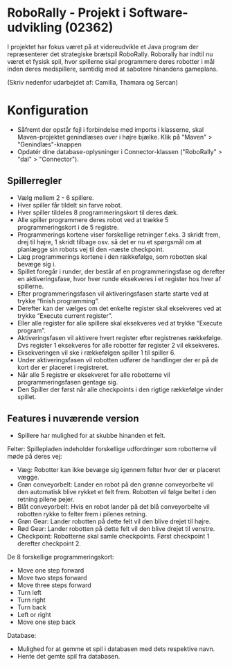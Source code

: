 # RoboRally - Projekt i Software-udvikling (02362)
I projektet har fokus været på at videreudvikle et Java program der repræsenterer det strategiske brætspil RoboRally. Roborally har indtil nu været et fysisk spil,  hvor spillerne skal programmere deres robotter i mål inden deres medspillere, samtidig med at sabotere hinandens gameplans.

(Skriv nedenfor udarbejdet af: Camilla, Thamara og Sercan)

# Konfiguration
- Såfremt der opstår fejl i forbindelse med imports i klasserne, skal Maven-projektet genindlæses over i højre bjælke. Klik på "Maven" > "Genindlæs"-knappen
- Opdatér dine database-oplysninger i Connector-klassen ("RoboRally" > "dal" > "Connector").


## Spillerregler 
- Vælg mellem 2 - 6 spillere. 
- Hver spiller får tildelt sin farve robot. 
- Hver spiller tildeles 8 programmeringskort til deres dæk. 
- Alle spiller programmere deres robot ved at trække 5 programmeringskort i de 5 registre.
- Programmerings kortene viser forskellige retninger f.eks. 3 skridt frem, drej til højre, 1 skridt tilbage osv. så det er nu et spørgsmål om at planlægge sin robots vej til den -næste checkpoint. 
- Læg programmerings kortene i den rækkefølge, som robotten skal bevæge sig i.
- Spillet foregår i runder, der består af en programmeringsfase og derefter en aktiveringsfase, hvor hver runde eksekveres i et register hos hver af spillerne. 
- Efter programmeringsfasen vil aktiveringsfasen starte starte ved at trykke “finish programming”. 
- Derefter kan der vælges om det enkelte register  skal eksekveres ved at trykke “Execute current register”.
- Eller alle register for alle spillere skal eksekveres ved at trykke “Execute program”.
- Aktiveringsfasen vil aktivere hvert register efter  registrenes rækkefølge. Dvs register 1 eksekveres for alle robotter før register 2 vil eksekveres. 
- Eksekveringen vil ske i rækkefølgen spiller 1 til spiller 6.
- Under aktiveringsfasen vil robotten udfører de handlinger der er på de kort der er placeret i registreret. 
- Når alle 5 registre er eksekveret for alle robotterne  vil programmeringsfasen gentage sig.
- Den Spiller der først når alle checkpoints i den rigtige rækkefølge vinder spillet. 



## Features i nuværende version

- Spillere har mulighed for at skubbe hinanden et felt.

Felter:
Spillepladen indeholder forskellige udfordringer som robotterne vil møde på deres vej:
- Væg: Robotter kan ikke bevæge sig igennem felter hvor der er placeret vægge. 
- Grøn conveyorbelt: Lander en robot på den grønne conveyorbelte vil den automatisk blive rykket et felt frem. Robotten vil følge beltet i den retning pilene pejer. 
- Blåt conveyorbelt: Hvis en robot lander på det blå conveyorbelte vil robotten rykke to felter frem i pilenes retning. 
- Grøn Gear: Lander robotten på dette felt vil den blive drejet til højre.
- Rød Gear: Lander robotten på dette felt vil den blive drejet til venstre.
- Checkpoint: Robotterne skal samle checkpoints. Først checkpoint 1 derefter checkpoint 2. 



De 8 forskellige programmeringskort:
- Move one step forward
- Move two steps forward
- Move three steps forward
- Turn left
- Turn right
- Turn back
- Left or right
- Move one step back


Database:
- Mulighed for at gemme et spil i databasen med dets respektive navn.
- Hente det gemte spil fra databasen.
